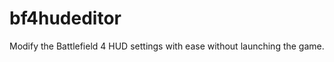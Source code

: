 bf4hudeditor
============

Modify the Battlefield 4 HUD settings with ease without launching the game.
